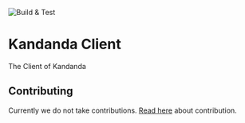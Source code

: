 ![Build & Test](https://janicmikes.visualstudio.com/_apis/public/build/definitions/53d01f71-ae4d-4c13-be26-cecc9d264584/3/badge)

# Kandanda Client
The Client of Kandanda

## Contributing
Currently we do not take contributions.  [Read here](docs/contribute.md) about contribution.
